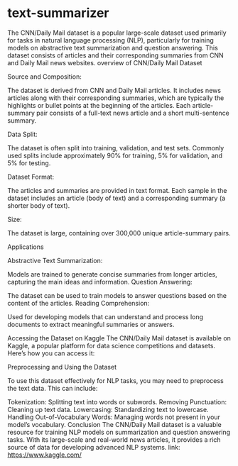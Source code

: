 # text-summarizer
The CNN/Daily Mail dataset is a popular large-scale dataset used primarily for tasks in natural language processing (NLP), particularly for training models on abstractive text summarization and question answering. This dataset consists of articles and their corresponding summaries from CNN and Daily Mail news websites.
overview of CNN/Daily Mail Dataset

Source and Composition:

The dataset is derived from CNN and Daily Mail articles.
It includes news articles along with their corresponding summaries, which are typically the highlights or bullet points at the beginning of the articles.
Each article-summary pair consists of a full-text news article and a short multi-sentence summary.

Data Split:

The dataset is often split into training, validation, and test sets.
Commonly used splits include approximately 90% for training, 5% for validation, and 5% for testing.

Dataset Format:

The articles and summaries are provided in text format.
Each sample in the dataset includes an article (body of text) and a corresponding summary (a shorter body of text).

Size:

The dataset is large, containing over 300,000 unique article-summary pairs.

Applications

Abstractive Text Summarization:

Models are trained to generate concise summaries from longer articles, capturing the main ideas and information.
Question Answering:

The dataset can be used to train models to answer questions based on the content of the articles.
Reading Comprehension:

Used for developing models that can understand and process long documents to extract meaningful summaries or answers.

Accessing the Dataset on Kaggle
The CNN/Daily Mail dataset is available on Kaggle, a popular platform for data science competitions and datasets. Here’s how you can access it:

Preprocessing and Using the Dataset

To use this dataset effectively for NLP tasks, you may need to preprocess the text data. This can include:

Tokenization: Splitting text into words or subwords.
Removing Punctuation: Cleaning up text data.
Lowercasing: Standardizing text to lowercase.
Handling Out-of-Vocabulary Words: Managing words not present in your model’s vocabulary.
Conclusion
The CNN/Daily Mail dataset is a valuable resource for training NLP models on summarization and question answering tasks. With its large-scale and real-world news articles, it provides a rich source of data for developing advanced NLP systems.
link: https://www.kaggle.com/
